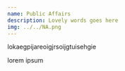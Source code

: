 ```yaml
---
name: Public Affairs
description: Lovely words goes here
img: ../../NA.png
---
```



lokaegpijareoigjrsoijgtuisehgie

lorem ipsum
